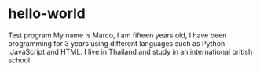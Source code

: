 # hello-world
Test program
My name is Marco, I am fifteen years old, I have been programming for 3 years using different languages such as Python ,JavaScript and HTML. I live in Thailand and study in an international british school.
